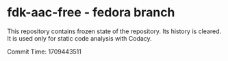 # fdk-aac-free - fedora branch

This repository contains frozen state of the repository.
Its history is cleared. It is used only for static code
analysis with Codacy.

Commit Time: 1709443511